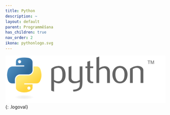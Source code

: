 ```yaml
---
title: Python
description: ~
layout: default
parent: Programmēšana
has_children: true
nav_order: 2
ikona: pythonlogo.svg
---
```

![pythonlogo](/media/pythonlogo.svg){: .logoval}